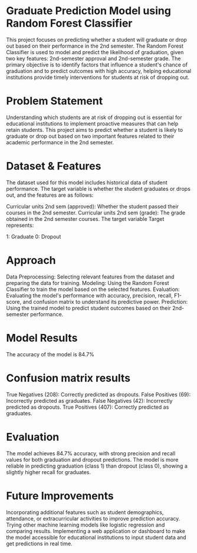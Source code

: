 # Graduate Prediction Model using Random Forest Classifier
This project focuses on predicting whether a student will graduate or drop out based on their performance in the 2nd semester. The Random Forest Classifier is used to model and predict the likelihood of graduation, given two key features: 2nd-semester approval and 2nd-semester grade.
The primary objective is to identify factors that influence a student's chance of graduation and to predict outcomes with high accuracy, helping educational institutions provide timely interventions for students at risk of dropping out.

# Problem Statement
Understanding which students are at risk of dropping out is essential for educational institutions to implement proactive measures that can help retain students. This project aims to predict whether a student is likely to graduate or drop out based on two important features related to their academic performance in the 2nd semester.

# Dataset & Features
The dataset used for this model includes historical data of student performance. The target variable is whether the student graduates or drops out, and the features are as follows:

Curricular units 2nd sem (approved): Whether the student passed their courses in the 2nd semester.
Curricular units 2nd sem (grade): The grade obtained in the 2nd semester courses.
The target variable Target represents:

1: Graduate
0: Dropout

# Approach
Data Preprocessing: Selecting relevant features from the dataset and preparing the data for training.
Modeling: Using the Random Forest Classifier to train the model based on the selected features.
Evaluation: Evaluating the model's performance with accuracy, precision, recall, F1-score, and confusion matrix to understand its predictive power.
Prediction: Using the trained model to predict student outcomes based on their 2nd-semester performance.

# Model Results
The accuracy of the model is 84.7%

# Confusion matrix results 
True Negatives (208): Correctly predicted as dropouts.
False Positives (69): Incorrectly predicted as graduates.
False Negatives (42): Incorrectly predicted as dropouts.
True Positives (407): Correctly predicted as graduates.

# Evaluation
The model achieves 84.7% accuracy, with strong precision and recall values for both graduation and dropout predictions. The model is more reliable in predicting graduation (class 1) than dropout (class 0), showing a slightly higher recall for graduates.

# Future Improvements
Incorporating additional features such as student demographics, attendance, or extracurricular activities to improve prediction accuracy.
Trying other machine learning models like logistic regression and comparing results.
Implementing a web application or dashboard to make the model accessible for educational institutions to input student data and get predictions in real time.
